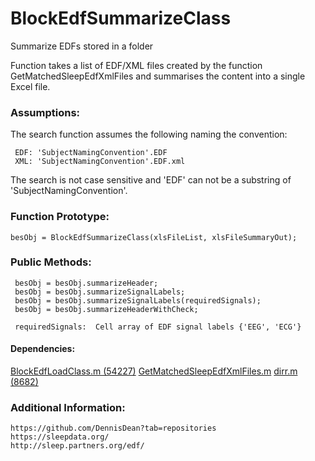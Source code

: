 BlockEdfSummarizeClass
======================

Summarize EDFs stored in a folder
  
  
Function takes a list of EDF/XML files created by the function GetMatchedSleepEdfXmlFiles and summarises the content into a single Excel file.

### Assumptions:

The search function assumes the following naming the convention:

     EDF: 'SubjectNamingConvention'.EDF
     XML: 'SubjectNamingConvention'.EDF.xml

The search is not case sensitive and 'EDF' can not be a substring of 'SubjectNamingConvention'.

### Function Prototype:

    besObj = BlockEdfSummarizeClass(xlsFileList, xlsFileSummaryOut);

### Public Methods:

     besObj = besObj.summarizeHeader;
     besObj = besObj.summarizeSignalLabels;
     besObj = besObj.summarizeSignalLabels(requiredSignals);
     besObj = besObj.summarizeHeaderWithCheck;

     requiredSignals:  Cell array of EDF signal labels {'EEG', 'ECG'}

#### Dependencies:

[BlockEdfLoadClass.m (54227)](http://www.mathworks.com/matlabcentral/fileexchange/45227-blockedfloadclass)
[GetMatchedSleepEdfXmlFiles.m](https://github.com/DennisDean/GetMatchedSleepEdfXmlFiles)
[dirr.m (8682)](http://www.mathworks.com/matlabcentral/fileexchange/8682-dirr--find-files-recursively-filtering-name--date-or-bytes-)


### Additional Information:

    https://github.com/DennisDean?tab=repositories
    https://sleepdata.org/
    http://sleep.partners.org/edf/
        
